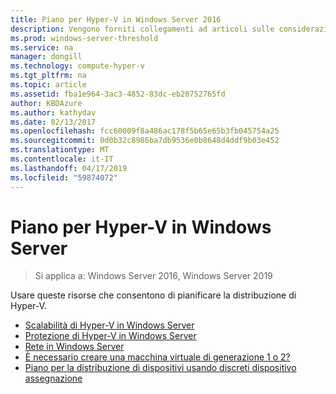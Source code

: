 ```yaml
---
title: Piano per Hyper-V in Windows Server 2016
description: Vengono forniti collegamenti ad articoli sulle considerazioni sulla pianificazione per Hyper-V
ms.prod: windows-server-threshold
ms.service: na
manager: dongill
ms.technology: compute-hyper-v
ms.tgt_pltfrm: na
ms.topic: article
ms.assetid: fba1e964-3ac3-4852-83dc-eb20752765fd
author: KBDAzure
ms.author: kathydav
ms.date: 02/13/2017
ms.openlocfilehash: fcc60009f8a486ac178f5b65e65b3fb045754a25
ms.sourcegitcommit: 0d0b32c8986ba7db9536e0b8648d4ddf9b03e452
ms.translationtype: MT
ms.contentlocale: it-IT
ms.lasthandoff: 04/17/2019
ms.locfileid: "59874072"
---
```

# <a name="plan-for-hyper-v-on-windows-server"></a>Piano per Hyper-V in Windows Server

>Si applica a: Windows Server 2016, Windows Server 2019

Usare queste risorse che consentono di pianificare la distribuzione di Hyper-V.
   
-  [Scalabilità di Hyper-V in Windows Server](plan-hyper-v-scalability-in-windows-server.md)  
-  [Protezione di Hyper-V in Windows Server](plan-hyper-v-security-in-windows-server.md)
-  [Rete in Windows Server](plan-hyper-v-networking-in-windows-server.md) 
-  [È necessario creare una macchina virtuale di generazione 1 o 2?](Should-I-create-a-generation-1-or-2-virtual-machine-in-Hyper-V.md)
- [Piano per la distribuzione di dispositivi usando discreti dispositivo assegnazione](plan-for-deploying-devices-using-discrete-device-assignment.md)
  


